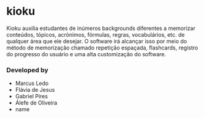 # kioku
Kioku auxilia estudantes de inúmeros backgrounds diferentes a memorizar conteúdos, tópicos, acrónimos, fórmulas, regras, vocabulários, etc. de qualquer área que ele desejar. O software irá alcançar isso por meio do método de memorização chamado repetição espaçada, flashcards, registro do progresso do usuário e uma alta customização do software.

### Developed by
- Marcus Ledo
- Flávia de Jesus 
- Gabriel Pires 
- Álefe de Oliveira
- name
